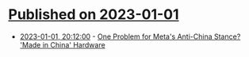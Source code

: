 # [Published on 2023-01-01](index.md)

* [2023-01-01, 20:12:00](https://tech.slashdot.org/story/23/01/01/208223/one-problem-for-metas-anti-china-stance-made-in-china-hardware?utm_source=rss1.0mainlinkanon&utm_medium=feed) - [One Problem for Meta's Anti-China Stance?  'Made in China' Hardware](https://tech.slashdot.org/story/23/01/01/208223/one-problem-for-metas-anti-china-stance-made-in-china-hardware?utm_source=rss1.0mainlinkanon&utm_medium=feed)
